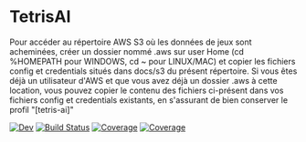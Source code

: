 # TetrisAI

Pour accéder au répertoire AWS S3 où les données de jeux sont acheminées, créer un dossier nommé .aws sur user Home (cd %HOMEPATH pour WINDOWS, cd ~ pour LINUX/MAC) et copier les fichiers config et credentials situés dans docs/s3 du présent répertoire.
Si vous êtes déjà un utilisateur d'AWS et que vous avez déjà un dossier .aws à cette location, vous pouvez copier le contenu des fichiers ci-présent dans vos fichiers config et credentials existants, en s'assurant de bien conserver le profil "[tetris-ai]"

[![Dev](https://img.shields.io/badge/docs-dev-blue.svg)](https://cleg1805.gitlab.io/TetrisAI.jl/dev)
[![Build Status](https://depot.dinf.usherbrooke.ca//cleg1805/TetrisAI.jl/badges/main/pipeline.svg)](https://depot.dinf.usherbrooke.ca//cleg1805/TetrisAI.jl/pipelines)
[![Coverage](https://depot.dinf.usherbrooke.ca//cleg1805/TetrisAI.jl/badges/main/coverage.svg)](https://depot.dinf.usherbrooke.ca//cleg1805/TetrisAI.jl/commits/main)
[![Coverage](https://codecov.io/gh/cleg1805/TetrisAI.jl/branch/main/graph/badge.svg)](https://codecov.io/gh/cleg1805/TetrisAI.jl)
